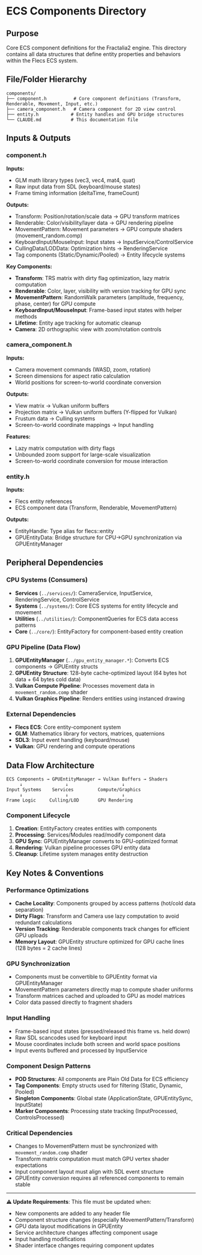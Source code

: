 # ECS Components Directory

## Purpose
Core ECS component definitions for the Fractalia2 engine. This directory contains all data structures that define entity properties and behaviors within the Flecs ECS system.

## File/Folder Hierarchy
```
components/
├── component.h          # Core component definitions (Transform, Renderable, Movement, Input, etc.)
├── camera_component.h   # Camera component for 2D view control
├── entity.h            # Entity handles and GPU bridge structures
└── CLAUDE.md           # This documentation file
```

## Inputs & Outputs

### component.h
**Inputs:**
- GLM math library types (vec3, vec4, mat4, quat)
- Raw input data from SDL (keyboard/mouse states)
- Frame timing information (deltaTime, frameCount)

**Outputs:**
- Transform: Position/rotation/scale data → GPU transform matrices
- Renderable: Color/visibility/layer data → GPU rendering pipeline
- MovementPattern: Movement parameters → GPU compute shaders (movement_random.comp)
- KeyboardInput/MouseInput: Input states → InputService/ControlService
- CullingData/LODData: Optimization hints → RenderingService
- Tag components (Static/Dynamic/Pooled) → Entity lifecycle systems

**Key Components:**
- **Transform**: TRS matrix with dirty flag optimization, lazy matrix computation
- **Renderable**: Color, layer, visibility with version tracking for GPU sync
- **MovementPattern**: RandomWalk parameters (amplitude, frequency, phase, center) for GPU compute
- **KeyboardInput/MouseInput**: Frame-based input states with helper methods
- **Lifetime**: Entity age tracking for automatic cleanup
- **Camera**: 2D orthographic view with zoom/rotation controls

### camera_component.h
**Inputs:**
- Camera movement commands (WASD, zoom, rotation)
- Screen dimensions for aspect ratio calculation
- World positions for screen-to-world coordinate conversion

**Outputs:**
- View matrix → Vulkan uniform buffers
- Projection matrix → Vulkan uniform buffers (Y-flipped for Vulkan)
- Frustum data → Culling systems
- Screen-to-world coordinate mappings → Input handling

**Features:**
- Lazy matrix computation with dirty flags
- Unbounded zoom support for large-scale visualization
- Screen-to-world coordinate conversion for mouse interaction

### entity.h
**Inputs:**
- Flecs entity references
- ECS component data (Transform, Renderable, MovementPattern)

**Outputs:**
- EntityHandle: Type alias for flecs::entity
- GPUEntityData: Bridge structure for CPU→GPU synchronization via GPUEntityManager

## Peripheral Dependencies

### CPU Systems (Consumers)
- **Services** (`../services/`): CameraService, InputService, RenderingService, ControlService
- **Systems** (`../systems/`): Core ECS systems for entity lifecycle and movement
- **Utilities** (`../utilities/`): ComponentQueries for ECS data access patterns
- **Core** (`../core/`): EntityFactory for component-based entity creation

### GPU Pipeline (Data Flow)
1. **GPUEntityManager** (`../gpu_entity_manager.*`): Converts ECS components → GPUEntity structs
2. **GPUEntity Structure**: 128-byte cache-optimized layout (64 bytes hot data + 64 bytes cold data)
3. **Vulkan Compute Pipeline**: Processes movement data in `movement_random.comp` shader
4. **Vulkan Graphics Pipeline**: Renders entities using instanced drawing

### External Dependencies
- **Flecs ECS**: Core entity-component system
- **GLM**: Mathematics library for vectors, matrices, quaternions
- **SDL3**: Input event handling (keyboard/mouse)
- **Vulkan**: GPU rendering and compute operations

## Data Flow Architecture

```
ECS Components → GPUEntityManager → Vulkan Buffers → Shaders
     ↓                ↓                    ↓
Input Systems    Services         Compute/Graphics
     ↓                ↓                    ↓
Frame Logic     Culling/LOD       GPU Rendering
```

### Component Lifecycle
1. **Creation**: EntityFactory creates entities with components
2. **Processing**: Services/Modules read/modify component data
3. **GPU Sync**: GPUEntityManager converts to GPU-optimized format
4. **Rendering**: Vulkan pipeline processes GPU entity data
5. **Cleanup**: Lifetime system manages entity destruction

## Key Notes & Conventions

### Performance Optimizations
- **Cache Locality**: Components grouped by access patterns (hot/cold data separation)
- **Dirty Flags**: Transform and Camera use lazy computation to avoid redundant calculations
- **Version Tracking**: Renderable components track changes for efficient GPU uploads
- **Memory Layout**: GPUEntity structure optimized for GPU cache lines (128 bytes = 2 cache lines)

### GPU Synchronization
- Components must be convertible to GPUEntity format via GPUEntityManager
- MovementPattern parameters directly map to compute shader uniforms
- Transform matrices cached and uploaded to GPU as model matrices
- Color data passed directly to fragment shaders

### Input Handling
- Frame-based input states (pressed/released this frame vs. held down)
- Raw SDL scancodes used for keyboard input
- Mouse coordinates include both screen and world space positions
- Input events buffered and processed by InputService

### Component Design Patterns
- **POD Structures**: All components are Plain Old Data for ECS efficiency
- **Tag Components**: Empty structs used for filtering (Static, Dynamic, Pooled)
- **Singleton Components**: Global state (ApplicationState, GPUEntitySync, InputState)
- **Marker Components**: Processing state tracking (InputProcessed, ControlsProcessed)

### Critical Dependencies
- Changes to MovementPattern must be synchronized with `movement_random.comp` shader
- Transform matrix computation must match GPU vertex shader expectations
- Input component layout must align with SDL event structure
- GPUEntity conversion requires all referenced components to remain stable

---

**⚠️ Update Requirements**: This file must be updated when:
- New components are added to any header file
- Component structure changes (especially MovementPattern/Transform)
- GPU data layout modifications in GPUEntity
- Service architecture changes affecting component usage
- Input handling modifications
- Shader interface changes requiring component updates